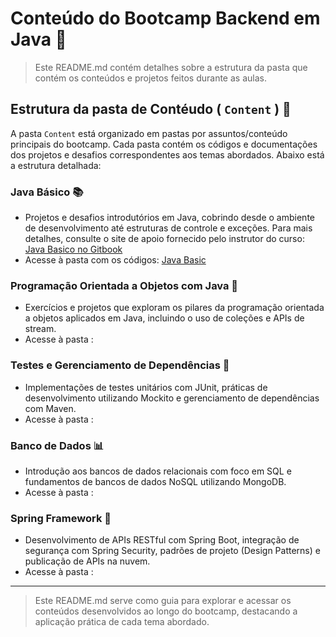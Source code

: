 # Conteúdo do Bootcamp Backend em Java 🔖

> Este README.md contém detalhes sobre a estrutura da pasta que contém os conteúdos e projetos feitos durante as aulas.

## Estrutura da pasta de Contéudo ( `Content` ) 📂
A pasta `Content` está organizado em pastas por assuntos/conteúdo principais do bootcamp. Cada pasta contém os códigos e documentações dos projetos e desafios correspondentes aos temas abordados. Abaixo está a estrutura detalhada:

### Java Básico 📚

- Projetos e desafios introdutórios em Java, cobrindo desde o ambiente de desenvolvimento até estruturas de controle e exceções. Para mais detalhes, consulte o site de apoio fornecido pelo instrutor do curso: [Java Basico no Gitbook](https://glysns.gitbook.io/java-basico)
- Acesse à pasta com os códigos: [Java Basic](JavaBasic)

### Programação Orientada a Objetos com Java 🎯
- Exercícios e projetos que exploram os pilares da programação orientada a objetos aplicados em Java, incluindo o uso de coleções e APIs de stream.
- Acesse à pasta :

### Testes e Gerenciamento de Dependências 🧪
- Implementações de testes unitários com JUnit, práticas de desenvolvimento utilizando Mockito e gerenciamento de dependências com Maven.
- Acesse à pasta :

### Banco de Dados 📊
- Introdução aos bancos de dados relacionais com foco em SQL e fundamentos de bancos de dados NoSQL utilizando MongoDB.
- Acesse à pasta :

### Spring Framework 🌱
- Desenvolvimento de APIs RESTful com Spring Boot, integração de segurança com Spring Security, padrões de projeto (Design Patterns) e publicação de APIs na nuvem.
- Acesse à pasta :

-------------------------
> Este README.md serve como guia para explorar e acessar os conteúdos desenvolvidos ao longo do bootcamp, destacando a aplicação prática de cada tema abordado.

